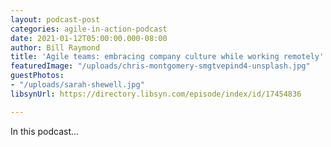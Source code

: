 ```yaml
---
layout: podcast-post
categories: agile-in-action-podcast
date: 2021-01-12T05:00:00.000-08:00
author: Bill Raymond
title: 'Agile teams: embracing company culture while working remotely'
featuredImage: "/uploads/chris-montgomery-smgtvepind4-unsplash.jpg"
guestPhotos:
- "/uploads/sarah-shewell.jpg"
libsynUrl: https://directory.libsyn.com/episode/index/id/17454836

---
```

In this podcast...